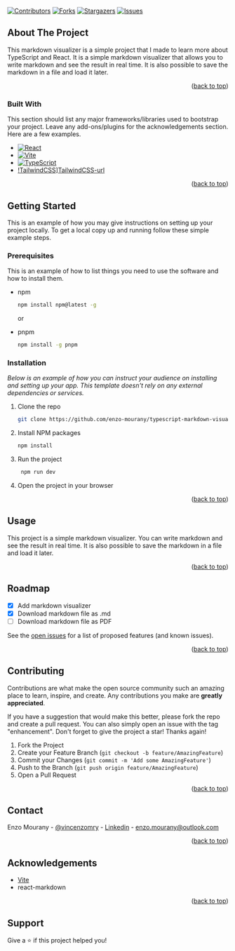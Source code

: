 [![Contributors][contributors-shield]][contributors-url]
[![Forks][forks-shield]][forks-url]
[![Stargazers][stars-shield]][stars-url]
[![Issues][issues-shield]][issues-url]


<!-- ABOUT THE PROJECT -->
## About The Project

<!-- Place Screenshot... -->

This markdown visualizer is a simple project that I made to learn more about TypeScript and React. It is a simple markdown visualizer that allows you to write markdown and see the result in real time. It is also possible to save the markdown in a file and load it later.

<p align="right">(<a href="#readme-top">back to top</a>)</p>



### Built With

This section should list any major frameworks/libraries used to bootstrap your project. Leave any add-ons/plugins for the acknowledgements section. Here are a few examples.

* [![React][React.js]][React-url]
* [![Vite][Vite]][Vite-url]
* [![TypeScript][TypeScript]][TypeScript-url]
* [!TailwindCSS][TailwindCSS]][TailwindCSS-url]

<p align="right">(<a href="#readme-top">back to top</a>)</p>


<!-- GETTING STARTED -->
## Getting Started

This is an example of how you may give instructions on setting up your project locally.
To get a local copy up and running follow these simple example steps.

### Prerequisites

This is an example of how to list things you need to use the software and how to install them.
* npm
  ```sh
  npm install npm@latest -g
  ```
  or

* pnpm
  ```sh
  npm install -g pnpm
  ```

### Installation

_Below is an example of how you can instruct your audience on installing and setting up your app. This template doesn't rely on any external dependencies or services._

1. Clone the repo
   ```sh
   git clone https://github.com/enzo-mourany/typescript-markdown-visualizer
   ```
2. Install NPM packages
   ```sh
   npm install
   ```
3. Run the project
   ```sh
    npm run dev
    ```
4. Open the project in your browser 

<p align="right">(<a href="#readme-top">back to top</a>)</p>



<!-- USAGE EXAMPLES -->

## Usage

This project is a simple markdown visualizer. You can write markdown and see the result in real time. It is also possible to save the markdown in a file and load it later.

<p align="right">(<a href="#readme-top">back to top</a>)</p>



<!-- ROADMAP -->

## Roadmap

- [x] Add markdown visualizer
- [x] Download markdown file as .md
- [ ] Download markdown file as PDF

See the [open issues](https://github.com/enzo-mourany/typescript-markdown-visualizer/issues) for a list of proposed features (and known issues).

<p align="right">(<a href="#readme-top">back to top</a>)</p>


<!-- CONTRIBUTING -->
## Contributing

Contributions are what make the open source community such an amazing place to learn, inspire, and create. Any contributions you make are **greatly appreciated**.

If you have a suggestion that would make this better, please fork the repo and create a pull request. You can also simply open an issue with the tag "enhancement".
Don't forget to give the project a star! Thanks again!

1. Fork the Project
2. Create your Feature Branch (`git checkout -b feature/AmazingFeature`)
3. Commit your Changes (`git commit -m 'Add some AmazingFeature'`)
4. Push to the Branch (`git push origin feature/AmazingFeature`)
5. Open a Pull Request

<p align="right">(<a href="#readme-top">back to top</a>)</p>



<!-- CONTACT -->
## Contact

Enzo Mourany - [@vincenzomry](https://twitter.com/vincenzomry) - [Linkedin](https://www.linkedin.com/in/enzo-mourany) - enzo.mourany@outlook.com


<p align="right">(<a href="#readme-top">back to top</a>)</p>



<!-- ACKNOWLEDGEMENTS -->

## Acknowledgements

* [Vite](https://vitejs.dev/)
* react-markdown       


<p align="right">(<a href="#readme-top">back to top</a>)</p>


## Support

Give a ⭐️ if this project helped you!



[contributors-shield]: https://img.shields.io/github/contributors/othneildrew/Best-README-Template.svg?style=for-the-badge
[contributors-url]: https://github.com/enzo-mourany/typescript-markdown-visualizer/graphs/contributors

[forks-shield]: https://img.shields.io/github/forks/othneildrew/Best-README-Template.svg?style=for-the-badge
[forks-url]: https://github.com/enzo-mourany/typescript-markdown-visualizer/network/members

[stars-shield]: https://img.shields.io/github/stars/othneildrew/Best-README-Template.svg?style=for-the-badge
[stars-url]: https://github.com/enzo-mourany/typescript-markdown-visualizer/stargazers

[issues-shield]: https://img.shields.io/github/issues/othneildrew/Best-README-Template.svg?style=for-the-badge
[issues-url]: https://github.com/enzo-mourany/typescript-markdown-visualizer/issues

<!-- Techs URLs -->

[React.js]: https://img.shields.io/badge/React.js-61DAFB?style=for-the-badge&logo=react&logoColor=black
[React-url]: https://reactjs.org/

[Vite]: https://img.shields.io/badge/Vite-646CFF?style=for-the-badge&logo=vite&logoColor=white
[Vite-url]: https://vitejs.dev/

[TypeScript]: https://img.shields.io/badge/TypeScript-3178C6?style=for-the-badge&logo=typescript&logoColor=white
[TypeScript-url]: https://www.typescriptlang.org/

[TailwindCSS]: https://img.shields.io/badge/TailwindCSS-38B2AC?style=for-the-badge&logo=tailwind-css&logoColor=white
[TailwindCSS-url]: https://tailwindcss.com/